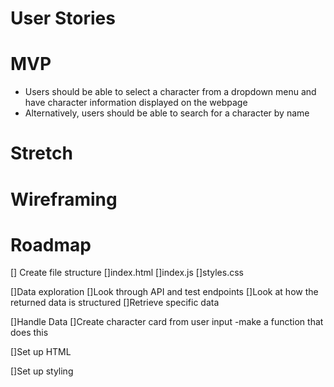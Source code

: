 # User Stories


# MVP
- Users should be able to select a character from a dropdown menu and have character information displayed on the webpage
- Alternatively, users should be able to search for a character by name
# Stretch
# Wireframing
# Roadmap
[] Create file structure
    []index.html
    []index.js
    []styles.css

[]Data exploration
    []Look through API and test endpoints
    []Look at how the returned data is structured
    []Retrieve specific data

[]Handle Data
    []Create character card from user input
        -make a function that does this

[]Set up HTML

[]Set up styling